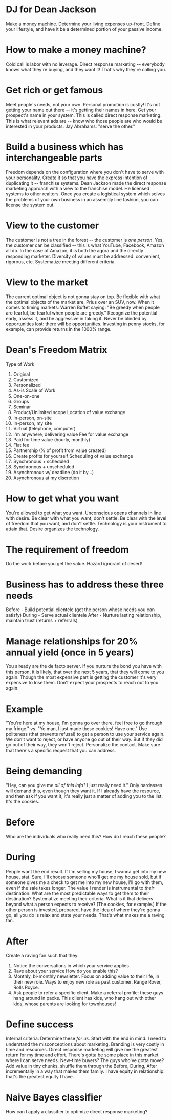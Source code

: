# DJ for Dean Jackson
Make a money machine. Determine your living expenses up-front. Define your lifestyle, and have it be a determined portion of your passive income. 

# How to make a money machine?
Cold call is labor with no leverage. Direct response marketing -- everybody knows what they're buying, and they want it! That's why they're calling you.

# Get rich or get famous
Meet people's needs, not your own. Personal promotion is costly! It's not getting your name out there -- it's getting their names in here. Get your prospect's name in your system. This is called direct response marketing. This is what relevant ads are -- know who those people are who would be interested in your products. Jay Abrahams: "serve the other."

# Build a business which has interchangeable parts
Freedom depends on the configuration where you don't have to serve with your personality. Create it so that you have the express intention of duplicating it -- franchise systems. Dean Jackson made the direct response marketing approach with a view to the franchise model. He licensed systems to other realtors. Once you create a logistical system which solves the problems of your own business in an assembly line fashion, you can license the system out. 

# View to the customer

The customer is not a tree in the forest -- the customer is *one person*. Yes, the customer can be classified -- this is what YouTube, Facebook, Amazon all do. In the case of Amazon, it is both the agora and the directly responding marketer. Diversity of values must be addressed: convenient, rigorous, etc. Systematize meeting different criteria.

# View to the market

The current optimal object is not gonna stay on top. Be flexible with what the optimal objects of the market are. Prius over an SUV, now. When it comes to timing markets: Warren Buffet saying: "Be greedy when people are fearful, be fearful when people are greedy." Recognize the potential early, assess it, and be aggressive in taking it. Never be blinded by opportunities lost: there will be opportunities. Investing in penny stocks, for example, can provide returns in the 1000% range. 

# Dean's Freedom Matrix
Type of Work
1. Original
2. Customized
3. Personalized
4. As-is
Scale of Work
1. One-on-one
2. Groups
3. Seminar
4. Product/Unlimited scope
Location of value exchange
1. In-person, on-site
2. In-person, my site
3. Virtual (telephone, computer)
4. I'm anywhere, delivering value
Fee for value exchange
1. Paid for time value (hourly, monthly)
2. Flat fee
3. Partnership (% of profit from value created)
4. Create profits for yourself
Scheduling of value exchange
1. Synchronous + scheduled
2. Synchronous + unscheduled
3. Asynchronous w/ deadline (do it by...)
4. Asynchronous at my discretion

# How to get what you want
You're allowed to get what you want. Unconscious opens channels in line with desire. Be clear with what you want, don't settle. Be clear with the level of freedom that you want, and don't settle. Technology is your instrument to attain that. Desire organizes the technology. 

# The requirement of freedom
Do the work before you get the value. Hazard ignorant of desert! 

# Business has to address these three needs
Before - Build potential clientele (get the person whose needs you can satisfy)
During - Serve actual clientele
After  - Nurture lasting relationship, maintain trust (returns + referrals)

# Manage relationships for 20% annual yield (once in 5 years)
You already are the de facto server. If you nurture the bond you have with this person, it is likely, that over the next 5 years, that they will come to you again. Though the most expensive part is getting the customer it's very expensive to lose them. Don't expect your prospects to reach out to you again. 

# Example
"You're here at my house, I'm gonna go over there, feel free to go through my fridge." vs. "Yo man, I just made these cookies! Have one." Use politeness (that prevents refusal) to get a person to use your service again. We don't want to reject, or have anyone go out of their way. But if they did go out of their way, they won't reject. Personalize the contact. Make sure that there's a specific request that you can address. 

# Being demanding
"Hey, can you give me *all of this info?* I just really need it." Only hardasses will demand this, even though they want it. If I already have the resource, and then ask if you want it, it's really just a matter of adding you to the list. It's the cookies. 

# Before
Who are the individuals who really need this?
How do I reach these people?

# During
People want the end result. If I'm selling my house, I wanna get into my new house, stat. Sure, I'll choose someone who'll get me my house sold, but if someone gives me a check to get me into my new house, I'll go with them, even if the sale takes longer. The value I render is instrumental to *their* destination. What are the most predictable ways to get them to their destination? Systematize meeting their criteria. What is it that delivers beyond what a person expects to receive? (The cookies, for example.) If the other person is invested, prepared, have the idea of where they're gonna go, all you do is relax and state your needs. That's what makes me a raving fan. 

# After
Create a raving fan such that they:
1. Notice the conversations in which your service applies
2. Rave about your service
How do you enable this?
1. Monthly, bi-monthly newsletter. Focus on adding value to their life, in their new role. Ways to enjoy new role as past customer. Range Rover, Rolls Royce. 
2. Ask people to refer a specific client. Make a referral profile: these guys hang around in packs. This client has kids, who hang out with other kids, whose parents are looking for townhouses!

# Define success
Internal criteria:
Determine these *for us.* Start with the end in mind. 
I need to understand the misconceptions about marketing. Branding is very costly in time and resources. Direct response marketing will give me the greatest return for my time and effort. 
There's gotta be some place in this market where I can serve needs. New-time buyers? The guys who've gotta move?
Add value in tiny chunks, shuffle them through the Before, During, After incrementally in a way that makes them family. I have equity in relationship: that's the greatest equity I have. 





# Naive Bayes classifier
How can I apply a classifier to optimize direct response marketing?
